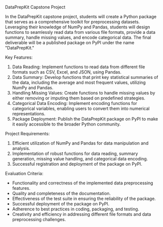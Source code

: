 
DataPrepKit Capstone Project

In the DataPrepKit capstone project, students will create a Python package that serves as a comprehensive toolkit for preprocessing datasets. Leveraging their knowledge of NumPy and Pandas, students will design functions to seamlessly read data from various file formats, provide a data summary, handle missing values, and encode categorical data. The final deliverable will be a published package on PyPI under the name "DataPrepKit."

Key Features:
1. Data Reading: Implement functions to read data from different file formats such as CSV, Excel, and JSON, using Pandas.
2. Data Summary: Develop functions that print key statistical summaries of the data, including the average and most frequent values, utilizing NumPy and Pandas.
3. Handling Missing Values: Create functions to handle missing values by either removing or imputing them based on predefined strategies.
4. Categorical Data Encoding: Implement encoding functions for categorical variables, enabling users to convert them into numerical representations.
5. Package Deployment: Publish the DataPrepKit package on PyPI to make it easily accessible to the broader Python community.

Project Requirements:
1. Efficient utilization of NumPy and Pandas for data manipulation and analysis.
2. Implementation of robust functions for data reading, summary generation, missing value handling, and categorical data encoding.
3. Successful registration and deployment of the package on PyPI.

Evaluation Criteria:
* Functionality and correctness of the implemented data preprocessing features.
* Quality and completeness of the documentation.
* Effectiveness of the test suite in ensuring the reliability of the package.
* Successful deployment of the package on PyPI.
* Adherence to best practices in coding, packaging, and testing.
* Creativity and efficiency in addressing different file formats and data preprocessing challenges.

